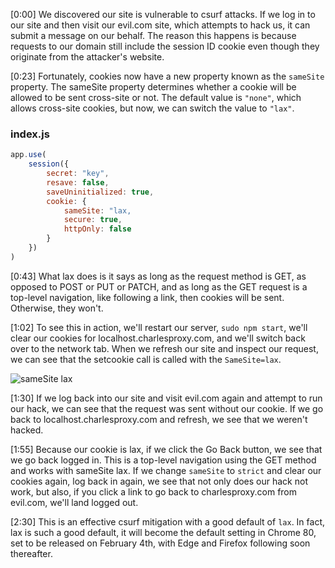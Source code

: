 [0:00] We discovered our site is vulnerable to csurf attacks. If we log in to our site and then visit our evil.com site, which attempts to hack us, it can submit a message on our behalf. The reason this happens is because requests to our domain still include the session ID cookie even though they originate from the attacker's website.

[0:23] Fortunately, cookies now have a new property known as the `sameSite` property. The sameSite property determines whether a cookie will be allowed to be sent cross-site or not. The default value is `"none"`, which allows cross-site cookies, but now, we can switch the value to `"lax"`.

### index.js
```js
app.use(
    session({
        secret: "key",
        resave: false,
        saveUninitialized: true,
        cookie: {
            sameSite: "lax,
            secure: true,
            httpOnly: false
        }
    })
)
```

[0:43] What lax does is it says as long as the request method is GET, as opposed to POST or PUT or PATCH, and as long as the GET request is a top-level navigation, like following a link, then cookies will be sent. Otherwise, they won't.

[1:02] To see this in action, we'll restart our server, `sudo npm start`, we'll clear our cookies for localhost.charlesproxy.com, and we'll switch back over to the network tab. When we refresh our site and inspect our request, we can see that the setcookie call is called with the `SameSite=lax`.

![sameSite lax](https://res.cloudinary.com/dg3gyk0gu/image/upload/v1581384984/transcript-images/egghead-mitigate-csrf-attacks-by-setting-the-samesite-cookie-flag-in-express-sameSite-lax.png)

[1:30] If we log back into our site and visit evil.com again and attempt to run our hack, we can see that the request was sent without our cookie. If we go back to localhost.charlesproxy.com and refresh, we see that we weren't hacked.

[1:55] Because our cookie is lax, if we click the Go Back button, we see that we go back logged in. This is a top-level navigation using the GET method and works with sameSite lax. If we change `sameSite` to `strict` and clear our cookies again, log back in again, we see that not only does our hack not work, but also, if you click a link to go back to charlesproxy.com from evil.com, we'll land logged out.

[2:30] This is an effective csurf mitigation with a good default of `lax`. In fact, lax is such a good default, it will become the default setting in Chrome 80, set to be released on February 4th, with Edge and Firefox following soon thereafter.